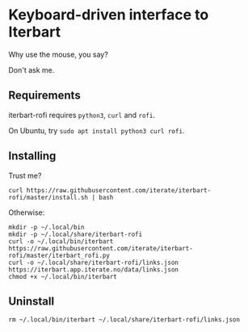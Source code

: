 # Keyboard-driven interface to Iterbart

Why use the mouse, you say?

Don't ask me.

## Requirements

iterbart-rofi requires `python3`, `curl` and `rofi`.

On Ubuntu, try `sudo apt install python3 curl rofi`.

## Installing

Trust me?

    curl https://raw.githubusercontent.com/iterate/iterbart-rofi/master/install.sh | bash

Otherwise:

    mkdir -p ~/.local/bin
    mkdir -p ~/.local/share/iterbart-rofi
    curl -o ~/.local/bin/iterbart https://raw.githubusercontent.com/iterate/iterbart-rofi/master/iterbart_rofi.py
    curl -o ~/.local/share/iterbart-rofi/links.json https://iterbart.app.iterate.no/data/links.json
    chmod +x ~/.local/bin/iterbart

## Uninstall

    rm ~/.local/bin/iterbart ~/.local/share/iterbart-rofi/links.json
